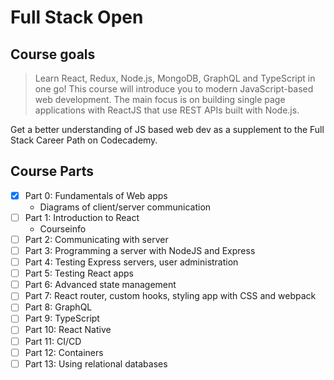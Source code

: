 # Full Stack Open

## Course goals

> Learn React, Redux, Node.js, MongoDB, GraphQL and TypeScript in one go! This course will introduce you to modern JavaScript-based web development. The main focus is on building single page applications with ReactJS that use REST APIs built with Node.js.

Get a better understanding of JS based web dev as a supplement to the Full Stack Career Path on Codecademy.

## Course Parts

- [x] Part 0: Fundamentals of Web apps
  - Diagrams of client/server communication
- [ ] Part 1: Introduction to React
  - Courseinfo
- [ ] Part 2: Communicating with server
- [ ] Part 3: Programming a server with NodeJS and Express
- [ ] Part 4: Testing Express servers, user administration
- [ ] Part 5: Testing React apps
- [ ] Part 6: Advanced state management
- [ ] Part 7: React router, custom hooks, styling app with CSS and webpack
- [ ] Part 8: GraphQL
- [ ] Part 9: TypeScript
- [ ] Part 10: React Native
- [ ] Part 11: CI/CD
- [ ] Part 12: Containers
- [ ] Part 13: Using relational databases
